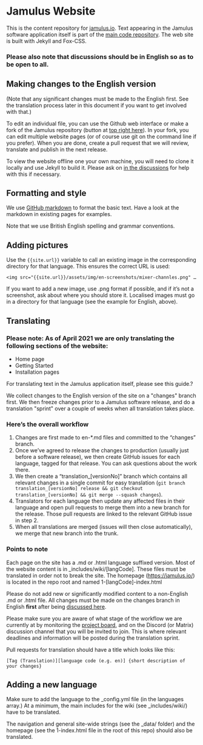 # Jamulus Website

This is the content repository for [jamulus.io](https://jamulus.io). Text appearing in the Jamulus software application itself is part of the [main code repository](https://github.com/jamulussoftware/jamulus). The web site is built with Jekyll and Fox-CSS.

### Please also note that discussions should be in English so as to be open to all. 

## Making changes to the English version

(Note that any significant changes must be made to the English first. See the translation process later in this document if you want to get involved with that.)

To edit an individual file, you can use the Github web interface or make a fork of the Jamulus repository (button at [top right here](https://github.com/jamulussoftware/jamuluswebsite)). In your fork, you can edit multiple website pages (or of course use git on the command line if you prefer). When you are done, create a pull request that we will review, translate and publish in the next release.

To view the website offline one your own machine, you will need to clone it locally and use Jekyll to build it. Please ask on [in the discussions](https://github.com/jamulussoftware/jamulus/discussions) for help with this if necessary.

## Formatting and style

We use [GitHub markdown](https://guides.github.com/features/mastering-markdown/) to format the basic text. Have a look at the markdown in existing pages for examples. 

Note that we use British English spelling and grammar conventions. 

## Adding pictures

Use the `{{site.url}}` variable to call an existing image in the corresponding directory for that language. This ensures the correct URL is used:

`<img src="{{site.url}}/assets/img/en-screenshots/mixer-channles.png" …` 

If you want to add a new image, use .png format if possible, and if it’s not a screenshot, ask about where you should store it. Localised images must go in a directory for that language (see the example for English, above).


## Translating

### Please note: As of April 2021 we are only translating the following sections of the website:

- Home page
- Getting Started
- Installation pages

For translating text in the Jamulus application itself, please see this guide.?

We collect changes to the English version of the site on a "changes" branch first. We then freeze changes prior to a Jamulus software release, and do a translation "sprint" over a couple of weeks when all translation takes place.

### Here’s the overall workflow

1. Changes are first made to en-*.md files and committed to the “changes” branch.
1. Once we’ve agreed to release the changes to production (usually just before a software release), we then create GitHub issues for each language, tagged for that release. You can ask questions about the work there.
1. We then create a “translation_[versionNo]” branch which contains all relevant changes in a single commit for easy translation (`git branch translation_[versionNo] release && git checkout translation_[versionNo] && git merge --squash changes`).
1. Translators for each language then update any affected files in their language and open pull requests to merge them into a new branch for the release. Those pull requests are linked to the relevant GitHub issue in step 2.
1. When all translations are merged (issues will then close automatically), we merge that new branch into the trunk.

### Points to note

Each page on the site has a .md or .html language suffixed version.  Most of the website content is in \_includes/wiki/[langCode]. These files must be translated in order not to break the site. The homepage (https://jamulus.io/) is located in the repo root and named 1-[langCode]-index.html

Please do not add new or significantly modified content to a non-English .md or .html file. All changes must be made on the changes branch in English **first** after being [discussed here](https://github.com/jamulussoftware/jamulus/discussions).

Please make sure you are aware of what stage of the workflow we are currently at by monitoring the [project board](https://github.com/orgs/jamulussoftware/projects/2), and on the Discord (or Matrix) discussion channel that you will be invited to join. This is where relevant deadlines and information will be posted during the translation sprint.

Pull requests for translation should have a title which looks like this:

`[Tag (Translation)][language code (e.g. en)] {short description of your changes}`


## Adding a new language

Make sure to add the language to the \_config.yml file (in the languages array.)  At a minimum, the main includes for the wiki (see \_includes/wiki/) have to be translated.

The navigation and general site-wide strings (see the \_data/ folder) and the homepage (see the 1-index.html file in the root of this repo) should also be translated.
